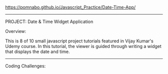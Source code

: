 https://pomnabo.github.io/Javascript_Practice/Date-Time-App/

------------------------------
PROJECT: Date & Time Widget Application

Overview:

This is 8 of 10 small javascript project tutorials featured in Vijay Kumar's Udemy course. In this tutorial, the viewer is guided through writing a widget that displays the date and time.

------------------------------
Coding Challenges: